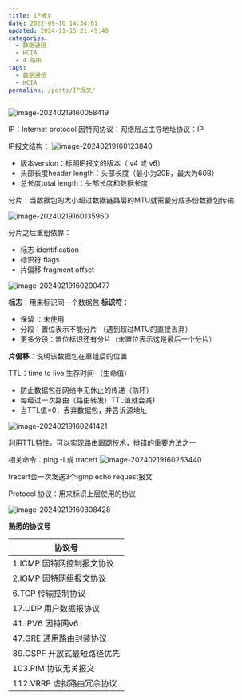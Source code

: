 ```yaml
---
title: IP报文
date: 2022-09-10 14:34:01
updated: 2024-11-15 21:49:40
categories:
  - 数据通信
  - HCIA
  - 4.路由
tags:
  - 数据通信
  - HCIA
permalink: /posts/IP报文/
---
```

![image-20240219160058419](IP报文/image-20240219160058419.png)

IP：Internet protocol 因特网协议：网络层占主导地址协议：IP

IP报文结构：
![image-20240219160123840](IP报文/image-20240219160123840.png)

- 版本version：标明IP报文的版本（ v4 或 v6）
- 头部长度header length：头部长度（最小为20B，最大为60B）
- 总长度total length：头部长度和数据长度

分片：当数据包的大小超过数据链路层的MTU就需要分成多份数据包传输

![image-20240219160135960](IP报文/image-20240219160135960.png)

 

分片之后重组依靠：
* 标志 identification
* 标识符 flags 
* 片偏移 fragment offset

![image-20240219160200477](IP报文/image-20240219160200477.png)

**标志**：用来标识同一个数据包
**标识符**：
- 保留 ：未使用
- 分段：置位表示不能分片 （遇到超过MTU的直接丢弃）
- 更多分段：置位标识还有分片（未置位表示这是最后一个分片）

**片偏移**：说明该数据包在重组后的位置

TTL：time to live 生存时间 （生命值）
- 防止数据包在网络中无休止的传递（防环）
- 每经过一次路由（路由转发）TTL值就会减1
- 当TTL值=0，丢弃数据包，并告诉源地址

![image-20240219160241421](IP报文/image-20240219160241421.png)

利用TTL特性，可以实现路由跟踪技术，排错的重要方法之一

相关命令：ping -I 或 tracert
![image-20240219160253440](IP报文/image-20240219160253440.png)

tracert会一次发送3个igmp echo request报文

Protocol 协议：用来标识上层使用的协议

![image-20240219160308428](IP报文/image-20240219160308428.png)


**熟悉的协议号**

| **协议号**                    |
| ----------------------------- |
| 1.ICMP    因特网控制报文协议  |
| 2.IGMP    因特网组报文协议    |
| 6.TCP      传输控制协议       |
| 17.UDP    用户数据报协议      |
| 41.IPV6     因特网v6          |
| 47.GRE     通用路由封装协议   |
| 89.OSPF    开放式最短路径优先 |
| 103.PIM    协议无关报文       |
| 112.VRRP   虚拟路由冗余协议   |

